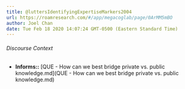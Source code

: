 ```yaml
---
title: @luttersIdentifyingExpertiseMarkers2004
url: https://roamresearch.com/#/app/megacoglab/page/0ArMM5mBO
author: Joel Chan
date: Tue Feb 18 2020 14:07:24 GMT-0500 (Eastern Standard Time)
---
```




###### Discourse Context

- **Informs::** [QUE - How can we best bridge private vs. public knowledge.md](QUE - How can we best bridge private vs. public knowledge.md)

